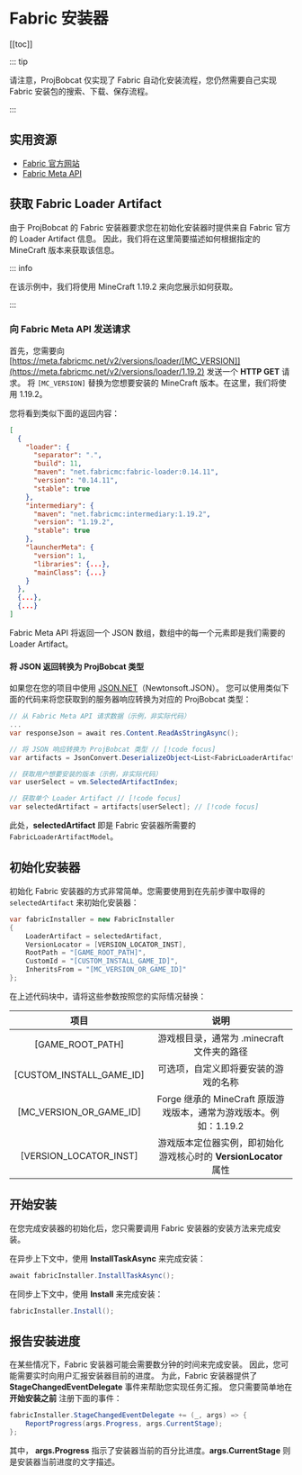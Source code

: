 # Fabric 安装器

[[toc]]

::: tip

请注意，ProjBobcat 仅实现了 Fabric 自动化安装流程，您仍然需要自己实现 Fabric 安装包的搜索、下载、保存流程。

:::

## 实用资源

- [Fabric 官方网站](https://fabricmc.net/)
- [Fabric Meta API](https://meta.fabricmc.net/)

## 获取 Fabric Loader Artifact

由于 ProjBobcat 的 Fabric 安装器要求您在初始化安装器时提供来自 Fabric 官方的 Loader Artifact 信息。
因此，我们将在这里简要描述如何根据指定的 MineCraft 版本来获取该信息。

::: info

在该示例中，我们将使用 MineCraft 1.19.2 来向您展示如何获取。

:::

### 向 Fabric Meta API 发送请求

首先，您需要向 [https://meta.fabricmc.net/v2/versions/loader/[MC_VERSION]](https://meta.fabricmc.net/v2/versions/loader/1.19.2) 发送一个 **HTTP GET** 请求。
将 `[MC_VERSION]` 替换为您想要安装的 MineCraft 版本。在这里，我们将使用 1.19.2。

您将看到类似下面的返回内容：

```json
[
  {
    "loader": {
      "separator": ".",
      "build": 11,
      "maven": "net.fabricmc:fabric-loader:0.14.11",
      "version": "0.14.11",
      "stable": true
    },
    "intermediary": {
      "maven": "net.fabricmc:intermediary:1.19.2",
      "version": "1.19.2",
      "stable": true
    },
    "launcherMeta": {
      "version": 1,
      "libraries": {...},
      "mainClass": {...}
    }
  },
  {...},
  {...}
]
```

Fabric Meta API 将返回一个 JSON 数组，数组中的每一个元素即是我们需要的 Loader Artifact。

#### 将 JSON 返回转换为 ProjBobcat 类型

如果您在您的项目中使用 [JSON.NET](https://www.newtonsoft.com/json)（Newtonsoft.JSON）。
您可以使用类似下面的代码来将您获取到的服务器响应转换为对应的 ProjBobcat 类型：

```c#
// 从 Fabric Meta API 请求数据（示例，非实际代码）
...
var responseJson = await res.Content.ReadAsStringAsync();

// 将 JSON 响应转换为 ProjBobcat 类型 // [!code focus]
var artifacts = JsonConvert.DeserializeObject<List<FabricLoaderArtifactModel>>(responseJson); // [!code focus]

// 获取用户想要安装的版本（示例，非实际代码）
var userSelect = vm.SelectedArtifactIndex;

// 获取单个 Loader Artifact // [!code focus]
var selectedArtifact = artifacts[userSelect]; // [!code focus]
```

此处，**selectedArtifact** 即是 Fabric 安装器所需要的 `FabricLoaderArtifactModel`。

## 初始化安装器

初始化 Fabric 安装器的方式非常简单。您需要使用到在先前步骤中取得的 `selectedArtifact` 来初始化安装器：

```c#
var fabricInstaller = new FabricInstaller
{
    LoaderArtifact = selectedArtifact,
    VersionLocator = [VERSION_LOCATOR_INST],
    RootPath = "[GAME_ROOT_PATH]",
    CustomId = "[CUSTOM_INSTALL_GAME_ID]",
    InheritsFrom = "[MC_VERSION_OR_GAME_ID]"
};
```

在上述代码块中，请将这些参数按照您的实际情况替换：

|                 项目                  |                      说明                       |
|:-----------------------------------:|:---------------------------------------------:|
|          [GAME_ROOT_PATH]           |          游戏根目录，通常为 .minecraft 文件夹的路径          |
|      [CUSTOM_INSTALL_GAME_ID]       |              可选项，自定义即将要安装的游戏的名称               |
|       [MC_VERSION_OR_GAME_ID]       | Forge 继承的 MineCraft 原版游戏版本，通常为游戏版本。例如：1.19.2  |
|       [VERSION_LOCATOR_INST]        |  游戏版本定位器实例，即初始化游戏核心时的 **VersionLocator** 属性   |

## 开始安装

在您完成安装器的初始化后，您只需要调用 Fabric 安装器的安装方法来完成安装。

在异步上下文中，使用 **InstallTaskAsync** 来完成安装：

```c#
await fabricInstaller.InstallTaskAsync();
```

在同步上下文中，使用 **Install** 来完成安装：

```c#
fabricInstaller.Install();
```

## 报告安装进度

在某些情况下，Fabric 安装器可能会需要数分钟的时间来完成安装。
因此，您可能需要实时向用户汇报安装器目前的进度。
为此，Fabric 安装器提供了 **StageChangedEventDelegate** 事件来帮助您实现任务汇报。
您只需要简单地在 **开始安装之前** 注册下面的事件：

```c#
fabricInstaller.StageChangedEventDelegate += (_, args) => {
    ReportProgress(args.Progress, args.CurrentStage);
};
```

其中， **args.Progress** 指示了安装器当前的百分比进度。**args.CurrentStage** 则是安装器当前进度的文字描述。
